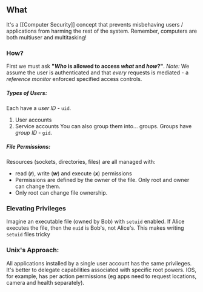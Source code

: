 ## What
It's a [[Computer Security]] concept that prevents misbehaving users / applications from harming the rest of the system. Remember, computers are both multiuser and multitasking!

### How?
First we must ask **"*Who* is allowed to access *what* and *how*?"**. *Note:* We assume the user is authenticated and that *every* requests is mediated - a *reference monitor* enforced specified access controls.  

##### Types of Users:
Each have a *user ID* - `uid`.
1. User accounts
2. Service accounts
You can also group them into... groups. Groups have *group ID* - `gid`. 

##### File Permissions:
Resources (sockets, directories, files) are all managed with:
- read (***r***), write (***w***) and execute (***x***) permissions
- Permissions are defined by the owner of the file. Only root and owner can change them. 
- Only root can change file ownership. 

### Elevating Privileges
Imagine an executable file (owned by Bob) with `setuid` enabled. If Alice executes the file, then the `euid` is Bob's, not Alice's. This makes writing `setuid` files tricky 

### Unix's Approach:
All applications installed by a single user account has the same privileges. It's better to delegate capabilities associated with specific root powers. IOS, for example, has per action permissions (eg apps need to request locations, camera and health separately). 